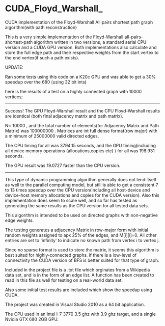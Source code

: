 CUDA_Floyd_Warshall_
====================

CUDA implementation of the Floyd-Warshall All pairs shortest path graph algorithm(with path reconstruction)

This is a very simple implementation of the Floyd-Warshall all-pairs-shortest-path algorithm written in two versions,
a standard serial CPU version and a CUDA GPU version. Both implementations also calculate and store the full edge 
path and their respective weights from the start vertex to the end vertex(if such a path exists).

UPDATE:

Ran some tests using this code on a K20c GPU and was able to get a 30% speedup over the 680 (using 32 bit ints)

here is the results of a test on a highly connected graph with 10000 vertices;

--------------------------------------------------------------------------------------------------------------------

Success! The GPU Floyd-Warshall result and the CPU Floyd-Warshall results are identical
(both final adjacency matrix and path matrix).

N= 10000 , and the total number of elements(for Adjacency Matrix and Path Matrix) was 100000000 .
Matrices are int full dense format(row major) with a minimum of 25000000 valid directed edges.

The CPU timing for all was 3794.15 seconds, and the GPU timing(including all device memory operations
(allocations,copies etc) ) for all was 198.931 seconds.

The GPU result was 19.0727 faster than the CPU version.

----------------------------------------------------------------------------------------------------------------------



This type of dynamic programming algorithm generally does not lend itself as well to the parallel computing model,
but still is able to get a consistent 7 to 13 times speedup over the CPU version(including all host-device 
and device-host  memory allocations and copies for the CUDA version). Also this implementation does seem to scale well,
and so far has tested as generating the same results as the CPU version for all tested data sets.

This algorithm is intended to be used on directed graphs with non-negative edge weights.

The testing generates a adjacency Matrix in row-major form with initial random weights assigned to apx 25% of the edges,
and M[i][i]=0. All other entries are set to 'infinity' to indicate no known path from vertex i to vertex j.

Since no sparse format is used to store the matrix, it seems this algorithm is best suited for highly-connected graphs.
If there is a low-level of connectivity the CUDA version of BFS is better suited for that type of graph.

Included in the project file is a .txt file which orginates from a Wikipedia data set, and is in the form of an edge list.
A function has been created to read in this file as well for testing on a real-world data set. 

Also some initial test results are included which show the speedup using CUDA.

The project was created in Visual Studio 2010 as a 64 bit application.

The CPU used in an Intel I-7 3770 3.5 ghz with 3.9 ghz target, and a single Nvidia GTX 680 2GB GPU.
